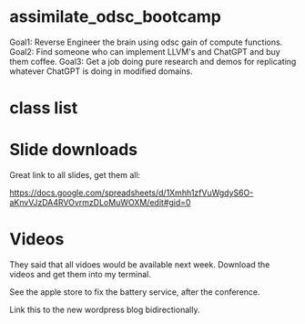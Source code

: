# assimilate_odsc_bootcamp

Goal1: Reverse Engineer the brain using odsc gain of compute functions.
Goal2: Find someone who can implement LLVM's and ChatGPT and buy them coffee.
Goal3: Get a job doing pure research and demos for replicating whatever ChatGPT is doing in modified domains.

# class list

# Slide downloads

Great link to all slides, get them all:

https://docs.google.com/spreadsheets/d/1Xmhh1zfVuWgdyS6O-aKnvVJzDA4RVOvrmzDLoMuWOXM/edit#gid=0

# Videos

They said that all vidoes would be available next week.
Download the videos and get them into my terminal.

See the apple store to fix the battery service, after the conference.

Link this to the new wordpress blog bidirectionally.








